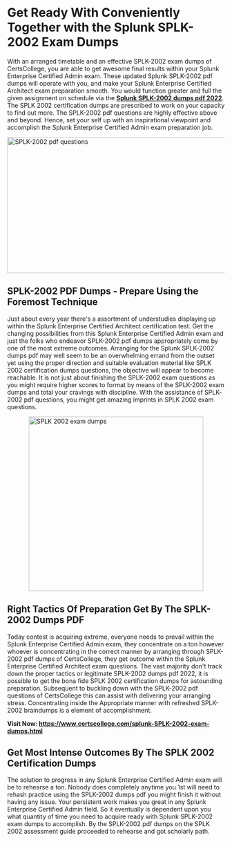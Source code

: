 <h1><strong>Get Ready With Conveniently Together with the Splunk SPLK-2002 Exam Dumps&nbsp;</strong></h1>
<p><span style="font-weight: 400;">With an arranged timetable and an effective  SPLK-2002 exam dumps of CertsCollege, you are able to get awesome final results within your Splunk Enterprise Certified Admin exam. These updated Splunk SPLK-2002 pdf dumps will operate with you, and make your Splunk Enterprise Certified Architect exam preparation smooth. You would function greater and full the given assignment on schedule via the <strong><a href="https://www.certscollege.com/splunk-SPLK-2002-exam-dumps.html">Splunk SPLK-2002 dumps pdf 2022</a></strong>. The SPLK 2002 certification dumps are prescribed to work on your capacity to find out more. The  SPLK-2002 pdf questions are highly effective above and beyond. Hence, set your self up with an inspirational viewpoint and accomplish the Splunk Enterprise Certified Admin exam preparation job.&nbsp;</span></p>
<p><span style="font-weight: 400;"><img style="display: block; margin-left: auto; margin-right: auto;" src="https://i.ibb.co/CPDK3ps/Yellow-and-Blue-Initiative-Blog-Banner.png" alt="SPLK-2002 pdf questions" width="559" height="315" /></span></p>
<h2><strong>SPLK-2002 PDF Dumps - Prepare Using the Foremost Technique</strong></h2>
<p><span style="font-weight: 400;">Just about every year there's a assortment of understudies displaying up within the Splunk Enterprise Certified Architect certification test. Get the changing possibilities from this Splunk Enterprise Certified Admin exam and just the folks who endeavor SPLK-2002 pdf dumps appropriately come by one of the most extreme outcomes. Arranging for the Splunk SPLK-2002 dumps pdf may well seem to be an overwhelming errand from the outset yet using the proper direction and suitable evaluation material like SPLK 2002 certification dumps questions, the objective will appear to become reachable. It is not just about finishing the SPLK-2002 exam questions as you might require higher scores to format by means of the SPLK-2002 exam dumps and total your cravings with discipline. With the assistance of SPLK-2002 pdf questions, you might get amazing imprints in SPLK 2002 exam questions.</span></p>
<p><span style="font-weight: 400;"><a href="https://tinyurl.com/yacvgs8n"><img style="display: block; margin-left: auto; margin-right: auto;" src="https://i.ibb.co/9tMrhdY/Teacher-Appreciation-Invitation.png" alt="SPLK 2002 exam dumps " width="404" height="404" /></a></span></p>
<h2><strong>Right Tactics Of Preparation Get By The SPLK-2002 Dumps PDF</strong></h2>
<p><span style="font-weight: 400;">Today contest is acquiring extreme, everyone needs to prevail within the Splunk Enterprise Certified Admin exam, they concentrate on a ton however whoever is concentrating in the correct manner by arranging through SPLK-2002 pdf dumps of CertsCollege, they get outcome within the Splunk Enterprise Certified Architect exam questions. The vast majority don't track down the proper tactics or legitimate SPLK-2002 dumps pdf 2022, it is possible to get the bona fide SPLK 2002 certification dumps for astounding preparation. Subsequent to buckling down with the  SPLK-2002 pdf questions of CertsCollege this can assist with delivering your arranging stress. Concentrating inside the Appropriate manner with refreshed SPLK-2002 braindumps is a element of accomplishment.</span></p>
<p><span style="font-weight: 400;"><strong>Visit Now: <a href="https://www.certscollege.com/splunk-SPLK-2002-exam-dumps.html">https://www.certscollege.com/splunk-SPLK-2002-exam-dumps.html</a></strong></span></p>
<h2><strong>Get Most Intense Outcomes By The SPLK 2002 Certification Dumps</strong></h2>
<p><span style="font-weight: 400;">The solution to progress in any Splunk Enterprise Certified Admin exam will be to rehearse a ton. Nobody does completely anytime you 1st will need to rehash practice using the SPLK-2002 dumps pdf you might finish it without having any issue. Your persistent work makes you great in any Splunk Enterprise Certified Admin field. So it eventually is dependent upon you what quantity of time you need to acquire ready with Splunk SPLK-2002 exam dumps to accomplish. By the SPLK-2002 pdf dumps on the SPLK 2002 assessment guide proceeded to rehearse and got scholarly path.</span></p>
